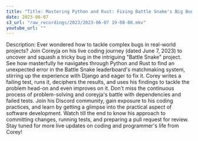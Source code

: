 ```yaml
---
title: "Title: Mastering Python and Rust: Fixing Battle Snake's Big Bug | Coreyja's Live Coding Session"
date: 2023-06-07
s3_url: "raw_recordings/2023/2023-06-07 19-08-00.mkv"
youtube_url: ""
---
```


Description:
Ever wondered how to tackle complex bugs in real-world projects? Join Coreyja on his live coding journey (dated June 7, 2023) to uncover and squash a tricky bug in the intriguing "Battle Snake" project. See how masterfully he navigates through Python and Rust to find an unexpected error in the Battle Snake leaderboard's matchmaking system, stirring up the experience with Django and eager to fix it. Corey writes a failing test, runs it, deciphers the results, and uses his findings to tackle the problem head-on and even improves on it. Don't miss the continuous process of problem-solving and coreyja's battle with dependencies and failed tests. Join his Discord community, gain exposure to his coding practices, and learn by getting a glimpse into the practical aspect of software development. Watch till the end to know his approach to committing changes, running tests, and preparing a pull request for review. Stay tuned for more live updates on coding and programmer's life from Corey!
